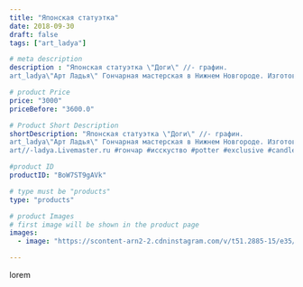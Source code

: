 ```yaml
---
title: "Японская статуэтка"
date: 2018-09-30
draft: false
tags: ["art_ladya"]

# meta description
description : "Японская статуэтка \"Доги\" //- графин. 
art_ladya\"Арт Ладья\" Гончарная мастерская в Нижнем Новгороде. Изготовление керамики и мастер//-классы по обучению. ht"

# product Price
price: "3000"
priceBefore: "3600.0"

# Product Short Description
shortDescription: "Японская статуэтка \"Доги\" //- графин. 
art_ladya\"Арт Ладья\" Гончарная мастерская в Нижнем Новгороде. Изготовление керамики и мастер//-классы по обучению. https://vk.com/art_ladya art_ladya@mail.ru 
art//-ladya.Livemaster.ru #гончар #исскуство #potter #exclusive #candles #teatradition #керамиканазаказ #handmade #керамика #гончарнаяпосуда #эксклюзивнаякерамика #painter #tea #decor #ceramicar #nntoday #claygoods #restaurant #earthenware #ceramic #design #japanese #японскийартефакт #ceramicart #доги #графин #clay #авторскаякерамика"

#product ID
productID: "BoW7ST9gAVk"

# type must be "products"
type: "products"

# product Images
# first image will be shown in the product page
images:
  - image: "https://scontent-arn2-2.cdninstagram.com/v/t51.2885-15/e35/41661002_320271895189736_3482597048047098731_n.jpg?tp=1&_nc_ht=scontent-arn2-2.cdninstagram.com&_nc_cat=108&_nc_ohc=6_FVOQWw6m8AX_Nl-E8&ccb=7-4&oh=ab55d4f25042eceeede3672b1d3568da&oe=6082DDCE&_nc_sid=86f79a&ig_cache_key=MTg3OTk1MDYzNzYwMTM5MTk3Mg%3D%3D.2-ccb7-4"

---
```

lorem
